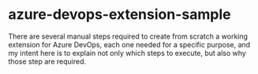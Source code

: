 # azure-devops-extension-sample
There are several manual steps required to create from scratch a working extension for Azure DevOps, each one needed for a specific purpose, and my intent here is to explain not only which steps to execute, but also why those step are required.
